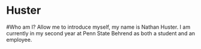 # Huster

#Who am I?
Allow me to introduce myself, my name is Nathan Huster. 
I am currently in my second year at Penn State Behrend as both a student and an employee.
